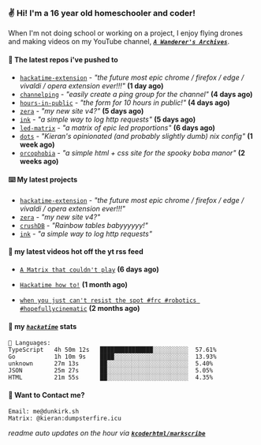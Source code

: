 ### ✌️ Hi! I'm a 16 year old homeschooler and coder!

When I'm not doing school or working on a project, I enjoy flying drones and making videos on my YouTube channel, [**_`A Wanderer's Archives`_**](https://youtube.com/@wanderer.archives).

#### 👷 The latest repos i've pushed to

- [`hackatime-extension`](https://github.com/kcoderhtml/hackatime-extension) - _"the future most epic chrome / firefox / edge / vivaldi / opera extension ever!!!"_ **(1 day ago)**
- [`channelping`](https://github.com/kcoderhtml/channelping) - _"easily create a ping group for the channel"_ **(4 days ago)**
- [`hours-in-public`](https://github.com/kcoderhtml/hours-in-public) - _"the form for 10 hours in public!"_ **(4 days ago)**
- [`zera`](https://github.com/kcoderhtml/zera) - _"my new site v4?"_ **(5 days ago)**
- [`ink`](https://github.com/kcoderhtml/ink) - _"a simple way to log http requests"_ **(5 days ago)**
- [`led-matrix`](https://github.com/kcoderhtml/led-matrix) - _"a matrix of epic led proportions"_ **(6 days ago)**
- [`dots`](https://github.com/kcoderhtml/dots) - _"Kieran's opinionated (and probably slightly dumb) nix config"_ **(1 week ago)**
- [`orcophobia`](https://github.com/kcoderhtml/orcophobia) - _"a simple html + css site for the spooky boba manor"_ **(2 weeks ago)**

#### ⌨️ My latest projects

- [`hackatime-extension`](https://github.com/kcoderhtml/hackatime-extension) - _"the future most epic chrome / firefox / edge / vivaldi / opera extension ever!!!"_
- [`zera`](https://github.com/kcoderhtml/zera) - _"my new site v4?"_
- [`crushDB`](https://github.com/kcoderhtml/crushDB) - _"Rainbow tables babyyyyyy!"_
- [`ink`](https://github.com/kcoderhtml/ink) - _"a simple way to log http requests"_

#### 🍿 my latest videos hot off the yt rss feed

- [`A Matrix that couldn't play`](https://www.youtube.com/watch?v=NodwjZF7uZw) **(6 days ago)**

- [`Hackatime how to!`](https://www.youtube.com/watch?v=eKoD9yyr1To) **(1 month ago)**

- [`when you just can't resist the spot #frc #robotics #hopefullycinematic`](https://www.youtube.com/watch?v=Y7SZ_TDleGM) **(2 months ago)**



#### 📡 my [_`hackatime`_](https://waka.hackclub.com) stats

```text
💾 Languages:
TypeScript   4h 50m 12s   ███████████████░░░░░░░░░░  57.61%
Go           1h 10m 9s    ████░░░░░░░░░░░░░░░░░░░░░  13.93%
unknown      27m 13s      ██░░░░░░░░░░░░░░░░░░░░░░░  5.40%
JSON         25m 27s      ██░░░░░░░░░░░░░░░░░░░░░░░  5.05%
HTML         21m 55s      ██░░░░░░░░░░░░░░░░░░░░░░░  4.35%
```

#### 📮 Want to Contact me?

```text
Email: me@dunkirk.sh
Matrix: @kieran:dumpsterfire.icu
```

_readme auto updates on the hour via [**`kcoderhtml/markscribe`**](https://github.com/kcoderhtml/markscribe)_